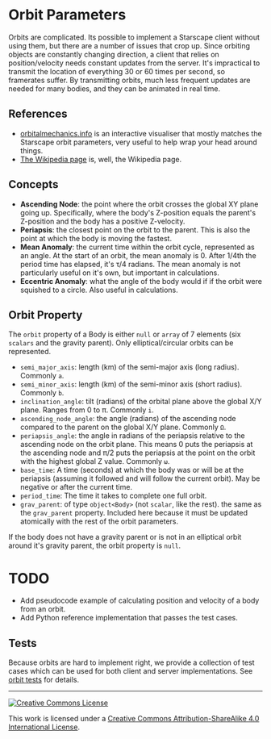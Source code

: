 # Orbit Parameters
Orbits are complicated. Its possible to implement a Starscape client without using them, but there are a number of issues that crop up. Since orbiting objects are constantly changing direction, a client that relies on position/velocity needs constant updates from the server. It's impractical to transmit the location of everything 30 or 60 times per second, so framerates suffer. By transmitting orbits, much less frequent updates are needed for many bodies, and they can be animated in real time.

## References
- [orbitalmechanics.info](https://orbitalmechanics.info/) is an interactive visualiser that mostly matches the Starscape orbit parameters, very useful to help wrap your head around things.
- [The Wikipedia page](https://en.wikipedia.org/wiki/Orbital_elements) is, well, the Wikipedia page.

## Concepts
- __Ascending Node__: the point where the orbit crosses the global XY plane going up. Specifically, where the body's Z-position equals the parent's Z-position and the body has a positive Z-velocity.
- __Periapsis__: the closest point on the orbit to the parent. This is also the point at which the body is moving the fastest.
- __Mean Anomaly__: the current time within the orbit cycle, represented as an angle. At the start of an orbit, the mean anomaly is 0. After 1/4th the period time has elapsed, it's τ/4 radians. The mean anomaly is not particularly useful on it's own, but important in calculations.
- __Eccentric Anomaly__: what the angle of the body would if if the orbit were squished to a circle. Also useful in calculations.

## Orbit Property
The `orbit` property of a Body is either `null` or `array` of 7 elements (six `scalars` and the gravity parent). Only elliptical/circular orbits can be represented.
- `semi_major_axis`: length (km) of the semi-major axis (long radius). Commonly `a`.
- `semi_minor_axis`: length (km) of the semi-minor axis (short radius). Commonly `b`.
- `inclination_angle`: tilt (radians) of the orbital plane above the global X/Y plane. Ranges from 0 to π. Commonly `i`.
- `ascending_node_angle`: the angle (radians) of the ascending node compared to the parent on the global X/Y plane. Commonly `Ω`.
- `periapsis_angle`: the angle in radians of the periapsis relative to the ascending node on the orbit plane. This means 0 puts the periapsis at the ascending node and π/2 puts the periapsis at the point on the orbit with the highest global Z value. Commonly `ω`.
- `base_time`: A time (seconds) at which the body was or will be at the periapsis (assuming it followed and will follow the current orbit). May be negative or after the current time.
- `period_time`: The time it takes to complete one full orbit.
- `grav_parent`: of type `object<Body>` (not `scalar`, like the rest). the same as the `grav_parent` property. Included here because it must be updated atomically with the rest of the orbit parameters.

If the body does not have a gravity parent or is not in an elliptical orbit around it's gravity parent, the orbit property is `null`.

# TODO
- Add pseudocode example of calculating position and velocity of a body from an orbit.
- Add Python reference implementation that passes the test cases.

## Tests
Because orbits are hard to implement right, we provide a collection of test cases which can be used for both client and server implementations. See [orbit tests](orbit-tests) for details.

---

<a rel="license" href="http://creativecommons.org/licenses/by-sa/4.0/"><img alt="Creative Commons License" style="border-width:0" src="https://i.creativecommons.org/l/by-sa/4.0/88x31.png" /></a>

This work is licensed under a [Creative Commons Attribution-ShareAlike 4.0 International License](http://creativecommons.org/licenses/by-sa/4.0/).
